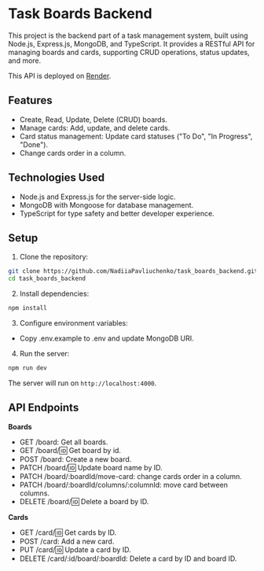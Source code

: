 # Task Boards Backend

This project is the backend part of a task management system, built using Node.js, Express.js, MongoDB, and TypeScript. It provides a RESTful API for managing boards and cards, supporting CRUD operations, status updates, and more.

This API is deployed on [Render](https://render.com/).

## Features

- Create, Read, Update, Delete (CRUD) boards.
- Manage cards: Add, update, and delete cards.
- Card status management: Update card statuses ("To Do", "In Progress", "Done").
- Change cards order in a column.

## Technologies Used

- Node.js and Express.js for the server-side logic.
- MongoDB with Mongoose for database management.
- TypeScript for type safety and better developer experience.

## Setup

1. Clone the repository:

```bash
git clone https://github.com/NadiiaPavliuchenko/task_boards_backend.git
cd task_boards_backend
```

2. Install dependencies:

```bash
npm install
```

3. Configure environment variables:

- Copy .env.example to .env and update MongoDB URI.

4. Run the server:

```bash
npm run dev
```

The server will run on `http://localhost:4000`.

## API Endpoints

**Boards**

- GET /board: Get all boards.
- GET /board/:id: Get board by id.
- POST /board: Create a new board.
- PATCH /board/:id: Update board name by ID.
- PATCH /board/:boardId/move-card: change cards order in a column.
- PATCH /board/:boardId/columns/:columnId: move card between columns.
- DELETE /board/:id: Delete a board by ID.

**Cards**

- GET /card/:id: Get cards by ID.
- POST /card: Add a new card.
- PUT /card/:id: Update a card by ID.
- DELETE /card/:id/board/:boardId: Delete a card by ID and board ID.
